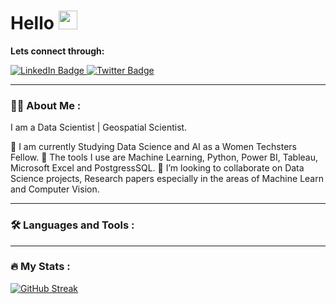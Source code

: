 
<h1>
  Hello
  <img src="https://media.giphy.com/media/hvRJCLFzcasrR4ia7z/giphy.gif" width="30px"/>
</h1>
<p><b> Lets connect through:</b></p>
<div id="badges">  
  <a href="www.linkedin.com/in/serahakojenu">
    <img src="https://img.shields.io/badge/LinkedIn-blue?style=for-the-badge&logo=linkedin&logoColor=white" alt="LinkedIn Badge"/>
  </a>
   <a href="https://twitter.com/akojenu_serah">
    <img src="https://img.shields.io/badge/Twitter-blue?style=for-the-badge&logo=twitter&logoColor=white" alt="Twitter Badge"/>
  </a>
</div>
<img src="https://komarev.com/ghpvc/?username=akojenuserah&style=flat-square&color=blue" alt=""/>

---

### :woman_technologist: About Me :
I am a Data Scientist | Geospatial Scientist.

👀 I am currently Studying Data Science and AI as a Women Techsters Fellow.
👀 The tools I use are Machine Learning, Python, Power BI, Tableau, Microsoft Excel and PostgressSQL.
👯 I’m looking to collaborate on Data Science projects, Research papers especially in the areas of Machine Learn and Computer Vision.

---

### :hammer_and_wrench: Languages and Tools :

---

### :fire: My Stats :
[![GitHub Streak](http://github-readme-streak-stats.herokuapp.com?user=akojenuserah&theme=dark&background=000000)](https://git.io/streak-stats)


